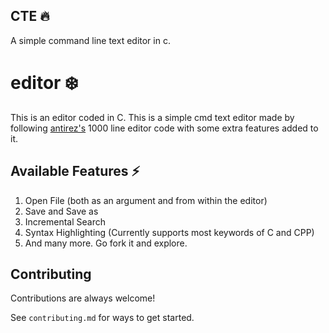 ## CTE :fire:

A simple command line text editor in c.

# editor :snowflake:	

This is an editor coded in C. This is a simple cmd text editor made by following [antirez's](http://antirez.com/news/108) 1000 line editor code with some extra features added to it. 

## Available Features :zap:	

1. Open File (both as an argument and from within the editor)
2. Save and Save as
3. Incremental Search
4. Syntax Highlighting (Currently supports most keywords of C and CPP)
5. And many more. Go fork it and explore.


## Contributing

Contributions are always welcome!

See `contributing.md` for ways to get started.
